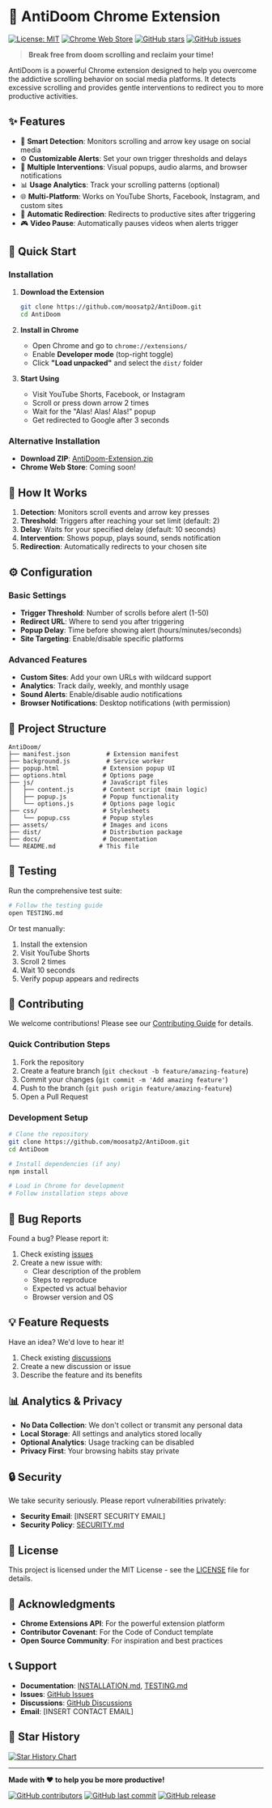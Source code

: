 # 🚀 AntiDoom Chrome Extension

[![License: MIT](https://img.shields.io/badge/License-MIT-yellow.svg)](https://opensource.org/licenses/MIT)
[![Chrome Web Store](https://img.shields.io/badge/Chrome%20Web%20Store-Install-blue.svg)](https://chrome.google.com/webstore/detail/antidoom)
[![GitHub stars](https://img.shields.io/github/stars/moosatp2/AntiDoom.svg)](https://github.com/moosatp2/AntiDoom/stargazers)
[![GitHub issues](https://img.shields.io/github/issues/moosatp2/AntiDoom.svg)](https://github.com/moosatp2/AntiDoom/issues)

> **Break free from doom scrolling and reclaim your time!** 

AntiDoom is a powerful Chrome extension designed to help you overcome the addictive scrolling behavior on social media platforms. It detects excessive scrolling and provides gentle interventions to redirect you to more productive activities.

## ✨ Features

- 🎯 **Smart Detection**: Monitors scrolling and arrow key usage on social media
- ⚙️ **Customizable Alerts**: Set your own trigger thresholds and delays
- 🎨 **Multiple Interventions**: Visual popups, audio alarms, and browser notifications
- 📊 **Usage Analytics**: Track your scrolling patterns (optional)
- 🌐 **Multi-Platform**: Works on YouTube Shorts, Facebook, Instagram, and custom sites
- 🔄 **Automatic Redirection**: Redirects to productive sites after triggering
- 🎮 **Video Pause**: Automatically pauses videos when alerts trigger

## 🚀 Quick Start

### Installation

1. **Download the Extension**
   ```bash
   git clone https://github.com/moosatp2/AntiDoom.git
   cd AntiDoom
   ```

2. **Install in Chrome**
   - Open Chrome and go to `chrome://extensions/`
   - Enable **Developer mode** (top-right toggle)
   - Click **"Load unpacked"** and select the `dist/` folder

3. **Start Using**
   - Visit YouTube Shorts, Facebook, or Instagram
   - Scroll or press down arrow 2 times
   - Wait for the "Alas! Alas! Alas!" popup
   - Get redirected to Google after 3 seconds

### Alternative Installation

- **Download ZIP**: [AntiDoom-Extension.zip](https://github.com/moosatp2/AntiDoom/releases)
- **Chrome Web Store**: Coming soon!

## 🎯 How It Works

1. **Detection**: Monitors scroll events and arrow key presses
2. **Threshold**: Triggers after reaching your set limit (default: 2)
3. **Delay**: Waits for your specified delay (default: 10 seconds)
4. **Intervention**: Shows popup, plays sound, sends notification
5. **Redirection**: Automatically redirects to your chosen site

## ⚙️ Configuration

### Basic Settings

- **Trigger Threshold**: Number of scrolls before alert (1-50)
- **Redirect URL**: Where to send you after triggering
- **Popup Delay**: Time before showing alert (hours/minutes/seconds)
- **Site Targeting**: Enable/disable specific platforms

### Advanced Features

- **Custom Sites**: Add your own URLs with wildcard support
- **Analytics**: Track daily, weekly, and monthly usage
- **Sound Alerts**: Enable/disable audio notifications
- **Browser Notifications**: Desktop notifications (with permission)

## 📁 Project Structure

```
AntiDoom/
├── manifest.json          # Extension manifest
├── background.js          # Service worker
├── popup.html            # Extension popup UI
├── options.html          # Options page
├── js/                   # JavaScript files
│   ├── content.js        # Content script (main logic)
│   ├── popup.js          # Popup functionality
│   └── options.js        # Options page logic
├── css/                  # Stylesheets
│   └── popup.css         # Popup styles
├── assets/               # Images and icons
├── dist/                 # Distribution package
├── docs/                 # Documentation
└── README.md            # This file
```

## 🧪 Testing

Run the comprehensive test suite:

```bash
# Follow the testing guide
open TESTING.md
```

Or test manually:
1. Install the extension
2. Visit YouTube Shorts
3. Scroll 2 times
4. Wait 10 seconds
5. Verify popup appears and redirects

## 🤝 Contributing

We welcome contributions! Please see our [Contributing Guide](CONTRIBUTING.md) for details.

### Quick Contribution Steps

1. Fork the repository
2. Create a feature branch (`git checkout -b feature/amazing-feature`)
3. Commit your changes (`git commit -m 'Add amazing feature'`)
4. Push to the branch (`git push origin feature/amazing-feature`)
5. Open a Pull Request

### Development Setup

```bash
# Clone the repository
git clone https://github.com/moosatp2/AntiDoom.git
cd AntiDoom

# Install dependencies (if any)
npm install

# Load in Chrome for development
# Follow installation steps above
```

## 🐛 Bug Reports

Found a bug? Please report it:

1. Check existing [issues](https://github.com/moosatp2/AntiDoom/issues)
2. Create a new issue with:
   - Clear description of the problem
   - Steps to reproduce
   - Expected vs actual behavior
   - Browser version and OS

## 💡 Feature Requests

Have an idea? We'd love to hear it!

1. Check existing [discussions](https://github.com/moosatp2/AntiDoom/discussions)
2. Create a new discussion or issue
3. Describe the feature and its benefits

## 📊 Analytics & Privacy

- **No Data Collection**: We don't collect or transmit any personal data
- **Local Storage**: All settings and analytics stored locally
- **Optional Analytics**: Usage tracking can be disabled
- **Privacy First**: Your browsing habits stay private

## 🔒 Security

We take security seriously. Please report vulnerabilities privately:

- **Security Email**: [INSERT SECURITY EMAIL]
- **Security Policy**: [SECURITY.md](SECURITY.md)

## 📄 License

This project is licensed under the MIT License - see the [LICENSE](LICENSE) file for details.

## 🙏 Acknowledgments

- **Chrome Extensions API**: For the powerful extension platform
- **Contributor Covenant**: For the Code of Conduct template
- **Open Source Community**: For inspiration and best practices

## 📞 Support

- **Documentation**: [INSTALLATION.md](INSTALLATION.md), [TESTING.md](TESTING.md)
- **Issues**: [GitHub Issues](https://github.com/moosatp2/AntiDoom/issues)
- **Discussions**: [GitHub Discussions](https://github.com/moosatp2/AntiDoom/discussions)
- **Email**: [INSERT CONTACT EMAIL]

## 🌟 Star History

[![Star History Chart](https://api.star-history.com/svg?repos=moosatp2/AntiDoom&type=Date)](https://star-history.com/#moosatp2/AntiDoom&Date)

---

**Made with ❤️ to help you be more productive!**

[![GitHub contributors](https://img.shields.io/github/contributors/moosatp2/AntiDoom.svg)](https://github.com/moosatp2/AntiDoom/graphs/contributors)
[![GitHub last commit](https://img.shields.io/github/last-commit/moosatp2/AntiDoom.svg)](https://github.com/moosatp2/AntiDoom/commits/main)
[![GitHub release](https://img.shields.io/github/release/moosatp2/AntiDoom.svg)](https://github.com/moosatp2/AntiDoom/releases)
